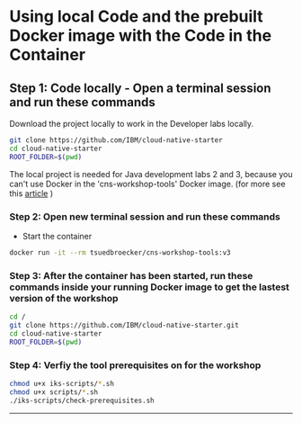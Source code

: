 # Using local Code and the prebuilt Docker image with the Code in the Container

## Step 1: Code locally - Open a terminal session and run these commands

Download the project locally to work in the Developer labs locally.

```sh
git clone https://github.com/IBM/cloud-native-starter
cd cloud-native-starter
ROOT_FOLDER=$(pwd)
```

The local project is needed for Java development labs 2 and 3, because you can't use Docker in the 'cns-workshop-tools' Docker image. (for more see this [article](https://suedbroecker.net/2019/08/27/definition-of-a-dockerfile-to-use-bash-scripts-on-a-windows-10-machine-for-our-cloud-native-starter-workshop/) )

### Step 2: Open new terminal session and run these commands

* Start the container

```bash
docker run -it --rm tsuedbroecker/cns-workshop-tools:v3
```

### Step 3: After the container has been started, run these commands inside your running Docker image to get the lastest version of the workshop

```bash
cd /
git clone https://github.com/IBM/cloud-native-starter.git
cd cloud-native-starter
ROOT_FOLDER=$(pwd)
```

### Step 4: Verfiy the tool prerequisites on for the workshop

```bash
chmod u+x iks-scripts/*.sh
chmod u+x scripts/*.sh
./iks-scripts/check-prerequisites.sh
```

---
